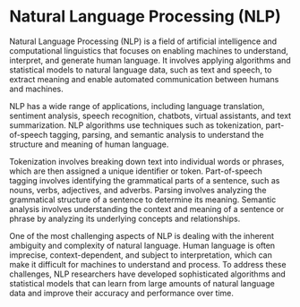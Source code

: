 # Natural Language Processing (NLP)

Natural Language Processing (NLP) is a field of artificial intelligence and computational linguistics that focuses on enabling machines to understand, interpret, and generate human language. It involves applying algorithms and statistical models to natural language data, such as text and speech, to extract meaning and enable automated communication between humans and machines.

NLP has a wide range of applications, including language translation, sentiment analysis, speech recognition, chatbots, virtual assistants, and text summarization. NLP algorithms use techniques such as tokenization, part-of-speech tagging, parsing, and semantic analysis to understand the structure and meaning of human language.

Tokenization involves breaking down text into individual words or phrases, which are then assigned a unique identifier or token. Part-of-speech tagging involves identifying the grammatical parts of a sentence, such as nouns, verbs, adjectives, and adverbs. Parsing involves analyzing the grammatical structure of a sentence to determine its meaning. Semantic analysis involves understanding the context and meaning of a sentence or phrase by analyzing its underlying concepts and relationships.

One of the most challenging aspects of NLP is dealing with the inherent ambiguity and complexity of natural language. Human language is often imprecise, context-dependent, and subject to interpretation, which can make it difficult for machines to understand and process. To address these challenges, NLP researchers have developed sophisticated algorithms and statistical models that can learn from large amounts of natural language data and improve their accuracy and performance over time.
